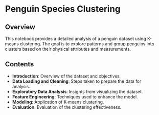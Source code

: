 # Penguin Species Clustering 

## Overview
This notebook provides a detailed analysis of a penguin dataset using K-means clustering. The goal is to explore patterns and group penguins into clusters based on their physical attributes and measurements.

## Contents
- **Introduction**: Overview of the dataset and objectives.
- **Data Loading and Cleaning**: Steps taken to prepare the data for analysis.
- **Exploratory Data Analysis**: Insights from visualizing the dataset.
- **Feature Engineering**: Techniques used to enhance the model.
- **Modeling**: Application of K-means clustering.
- **Evaluation**: Evaluation of the clustering effectiveness.
